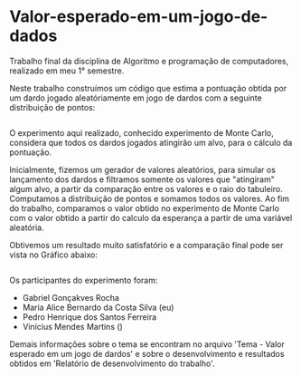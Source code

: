 # Valor-esperado-em-um-jogo-de-dados
Trabalho final da disciplina de Algoritmo e programação de computadores, realizado em meu 1° semestre.

Neste trabalho construímos um código que estima a pontuação obtida por um dardo jogado aleatóriamente em jogo de dardos com a seguinte distribuição de pontos:

<img src=""  width="" height="" />

O experimento aqui realizado, conhecido experimento de Monte Carlo, considera que todos os dardos jogados atingirão um alvo, para o cálculo da pontuação. 

Inicialmente, fizemos um gerador de valores aleatórios, para simular os lançamento dos dardos e filtramos somente os valores que "atingiram" algum alvo, a partir da comparação entre os valores e o raio do tabuleiro. Computamos a distribuição de pontos e somamos todos os valores. Ao fim do trabalho, comparamos o valor obtido no experimento de Monte Carlo com o valor obtido a partir do calculo da esperança a partir de uma variável aleatória.

Obtivemos um resultado muito satisfatório e a comparação final pode ser vista no Gráfico abaixo:

<img src=""  width="" height="" />

Os participantes do experimento foram:
- Gabriel Gonçakves Rocha
- Maria Alice Bernardo da Costa Silva (eu)
- Pedro Henrique dos Santos Ferreira
- Vinícius Mendes Martins ()

Demais informações sobre o tema se encontram no arquivo 'Tema - Valor esperado em um jogo de dardos' e sobre o desenvolvimento e resultados obtidos em 'Relatório de desenvolvimento do trabalho'.
